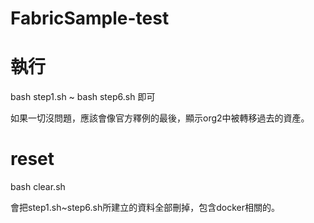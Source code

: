 # FabricSample-test

# 執行
bash step1.sh ~ bash step6.sh 即可

如果一切沒問題，應該會像官方釋例的最後，顯示org2中被轉移過去的資產。

# reset

bash clear.sh

會把step1.sh~step6.sh所建立的資料全部刪掉，包含docker相關的。